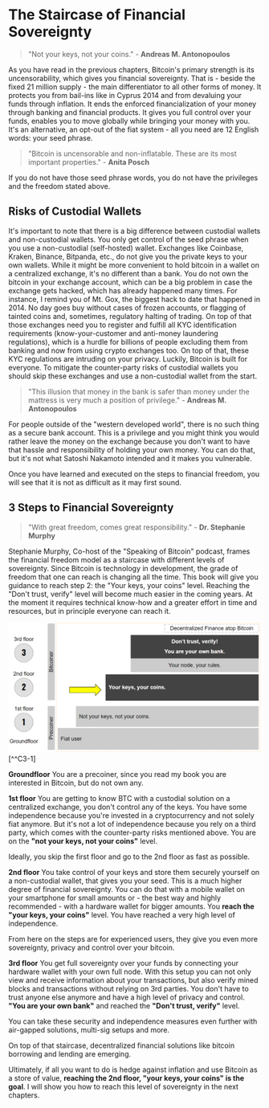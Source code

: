# The Staircase of Financial Sovereignty

> "Not your keys, not your coins." - **Andreas M. Antonopoulos**

As you have read in the previous chapters, Bitcoin's primary strength is its uncensorability, which gives you financial sovereignty. That is - beside the fixed 21 million supply - the main differentiator to all other forms of money. It protects you from bail-ins like in Cyprus 2014 and from devaluing your funds through inflation. It ends the enforced financialization of your money through banking and financial products. It gives you full control over your funds, enables you to move globally while bringing your money with you. It's an alternative, an opt-out of the fiat system - all you need are 12 English words: your seed phrase.

>"Bitcoin is uncensorable and non-inflatable. These are its most important properties." - **Anita Posch**

If you do not have those seed phrase words, you do not have the privileges and the freedom stated above. 

## Risks of Custodial Wallets
It's important to note that there is a big difference between custodial wallets and non-custodial wallets. You only get control of the seed phrase when you use a non-custodial (self-hosted) wallet. Exchanges like Coinbase, Kraken, Binance, Bitpanda, etc., do not give you the private keys to your own wallets. While it might be more convenient to hold bitcoin in a wallet on a centralized exchange, it's no different than a bank. You do not own the bitcoin in your exchange account, which can be a big problem in case the exchange gets hacked, which has already happened many times. For instance, I remind you of Mt. Gox, the biggest hack to date that happened in 2014. No day goes buy without cases of frozen accounts, or flagging of tainted coins and, sometimes, regulatory halting of trading. On top of that those exchanges need you to register and fulfill all KYC identification requirements (know-your-customer and anti-money laundering regulations), which is a hurdle for billions of people excluding them from banking and now from using crypto exchanges too. On top of that, these KYC regulations are intruding on your privacy. Luckily, Bitcoin is built for everyone. To mitigate the counter-party risks of custodial wallets you should skip these exchanges and use a non-custodial wallet from the start.

>"This illusion that money in the bank is safer than money under the mattress is very much a position of privilege." - **Andreas M. Antonopoulos**

For people outside of the "western developed world", there is no such thing as a secure bank account. This is a privilege and you might think you would rather leave the money on the exchange because you don't want to have that hassle and responsibility of holding your own money. You can do that, but it's not what Satoshi Nakamoto intended and it makes you vulnerable. 

Once you have learned and executed on the steps to financial freedom, you will see that it is not as difficult as it may first sound. 

## 3 Steps to Financial Sovereignty

>"With great freedom, comes great responsibility." - **Dr. Stephanie Murphy**

Stephanie Murphy, Co-host of the "Speaking of Bitcoin" podcast, frames the financial freedom model as a staircase with different levels of sovereignty. Since Bitcoin is technology in development, the grade of freedom that one can reach is changing all the time. This book will give you guidance to reach step 2: the "Your keys, your coins" level. Reaching the "Don't trust, verify" level will become much easier in the coming years. At the moment it requires technical know-how and a greater effort in time and resources, but in principle everyone can reach it.

![3 steps to financial sovereignty](resources/_staircase-sovereignty-3-steps.png) [^^C3-1]

**Groundfloor** You are a precoiner, since you read my book you are interested in Bitcoin, but do not own any. 

**1st floor** You are getting to know BTC with a custodial solution on a centralized exchange, you don't control any of the keys. You have some independence because you're invested in a cryptocurrency and not solely fiat anymore. But it's not a lot of independence because you rely on a third party, which comes with the counter-party risks mentioned above. You are on the **"not your keys, not your coins"** level.

Ideally, you skip the first floor and go to the 2nd floor as fast as possible. 

**2nd floor** You take control of your keys and store them securely yourself on a non-custodial wallet, that gives you your seed. This is a much higher degree of financial sovereignty. You can do that with a mobile wallet on your smartphone for small amounts or - the best way and highly recommended - with a hardware wallet for bigger amounts. You **reach the "your keys, your coins"** level. You have reached a very high level of independence. 

From here on the steps are for experienced users, they give you even more sovereignty, privacy and control over your bitcoin. 

**3rd floor** You get full sovereignty over your funds by connecting your hardware wallet with your own full node. With this setup you can not only view and receive information about your transactions, but also verify mined blocks and transactions without relying on 3rd parties. You don't have to trust anyone else anymore and have a high level of privacy and control. **"You are your own bank"** and reached the **"Don't trust, verify"** level.

You can take these security and independence measures even further with air-gapped solutions, multi-sig setups and more. 

On top of that staircase, decentralized financial solutions like bitcoin borrowing and lending are emerging. 

Ultimately, if all you want to do is hedge against inflation and use Bitcoin as a store of value, **reaching the 2nd floor, "your keys, your coins" is the goal**. I will show you how to reach this level of sovereignty in the next chapters.